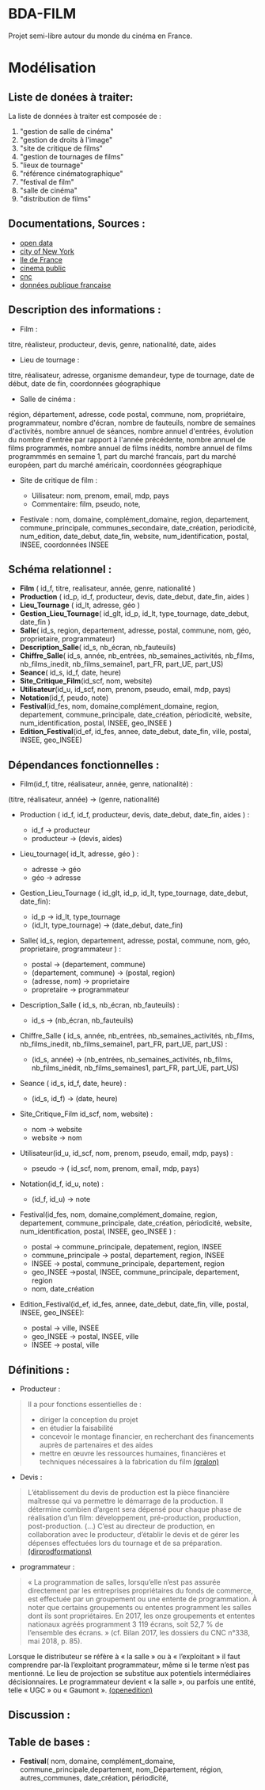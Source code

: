 # BDA-FILM

Projet semi-libre autour du monde du cinéma en France.


# Modélisation

## Liste de donées à traiter:
	
La liste de données à traiter est composée de :

1.   "gestion de salle de cinéma"
2.   "gestion de droits à l'image"
3.   "site de critique de films"
4.   "gestion de tournages de films"
5.   "lieux de tournage"
6.   "référence cinématographique"
7.   "festival de film"
8.   "salle de cinéma"
9.   "distribution de films"

## Documentations, Sources :

 * [open data](https://opendata.paris.fr/explore/dataset/tournagesdefilmsparis2011/information/)
 * [city of New York](https://data.cityofnewyork.us/browse?Dataset-Information_Agency=Office+of+Film%2C+Theatre%2C+and+Broadcasting+%28FILM%29)
 * [Ile de France](https://data.iledefrance.fr/explore/dataset/les_salles_de_cinemas_en_ile-de-france/information/)
 * [cinema public](https://cinema-public.opendatasoft.com/explore/)
 * [cnc](https://www.cnc.fr/professionnels/etudes-et-rapports/statistiques/opendata)
 * [données publique francaise](https://www.data.gouv.fr/fr/organizations/centre-national-du-cinema-et-de-l-image-animee/)


## Description des informations :

* Film :

titre, réalisteur, producteur, devis, genre, nationalité, date, aides

* Lieu de tournage :

titre, réalisateur, adresse, organisme demandeur, type de tournage, date de début, date de fin, coordonnées géographique

* Salle de cinéma :

région, département, adresse, code postal, commune, nom, propriétaire, programmateur,  nombre d'écran, nombre de fauteuils, nombre de semaines d'activités, nombre annuel de séances, nombre annuel d'entrées, évolution du nombre d'entrée par rapport à l'année précédente,  nombre annuel de films programmés, nombre annuel de films inédits, nombre annuel de films programmmés en semaine 1, part du marché francais, part du marché européen, part du marché américain, coordonnées géographique 

* Site de critique de film :
	* Uilisateur: nom, prenom, email, mdp, pays
	* Commentaire: film, pseudo, note, 
	
* Festivale :
nom, domaine, complément_domaine, region, departement, commune_principale, communes_secondaire, date_création, periodicité, num_edition, date_debut, date_fin, website, num_identification, postal, INSEE, coordonnées INSEE

## Schéma relationnel :

* **Film** ( id_f, titre, realisateur, année, genre, nationalité )
* **Production** ( id_p, id_f, producteur, devis, date_debut, date_fin, aides )
* **Lieu_Tournage** ( id_lt, adresse, géo )
* **Gestion_Lieu_Tournage**( id_glt, id_p, id_lt, type_tournage, date_debut, date_fin )
* **Salle**( id_s, region, departement, adresse, postal, commune, nom, géo, proprietaire, programmateur)
* **Description_Salle**( id_s, nb_écran, nb_fauteuils)
* **Chiffre_Salle**( id_s, année, nb_entrées, nb_semaines_activités, nb_films, nb_films_inedit, nb_films_semaine1, part_FR, part_UE, part_US)
 * **Seance**( id_s, id_f, date, heure)
 * **Site_Critique_Film**(id_scf, nom, website)
 * **Utilisateur**(id_u, id_scf, nom, prenom, pseudo, email, mdp, pays)
 * **Notation**(id_f, peudo, note)
 * **Festival**(id_fes, nom, domaine,complément_domaine, region, departement, commune_principale, date_création, périodicité, website, num_identification, postal, INSEE, geo_INSEE )
 * **Edition_Festival**(id_ef, id_fes, annee,  date_debut, date_fin, ville, postal, INSEE, geo_INSEE)
 
 
## Dépendances fonctionnelles :

* Film(id_f, titre, réalisateur, année, genre, nationalité) :

(titre, réalisateur, année)  -> (genre, nationalité)
 
* Production (  id_f, id_f, producteur, devis, date_debut, date_fin, aides ) :

	* id_f -> producteur
	* producteur -> (devis, aides)

* Lieu_tournage( id_lt, adresse, géo ) :

	* adresse -> géo
	* géo -> adresse

* Gestion_Lieu_Tournage ( id_glt, id_p, id_lt, type_tournage, date_debut, date_fin):

	* id_p -> id_lt, type_tournage
	* (id_lt, type_tournage) -> (date_debut, date_fin)

* Salle( id_s, region, departement, adresse, postal, commune, nom, géo, proprietaire, programmateur ) :

	* postal -> (departement, commune)
	* (departement, commune) -> (postal, region)
	* (adresse, nom) -> proprietaire
	* propretaire -> programmateur

* Description_Salle ( id_s, nb_écran, nb_fauteuils) :

	* id_s -> (nb_écran, nb_fauteuils)

* Chiffre_Salle ( id_s, année, nb_entrées, nb_semaines_activités, nb_films, nb_films_inedit, nb_films_semaine1, part_FR, part_UE, part_US) :

	* (id_s, année) -> (nb_entrées, nb_semaines_activités, nb_films, nb_films_inédit, nb_films_semaines1, part_FR, part_UE, part_US)

* Seance ( id_s, id_f, date, heure) :

	* (id_s, id_f) -> (date, heure)
	
* Site_Critique_Film id_scf, nom, website) :

	* nom -> website
	* website -> nom
	
* Utilisateur(id_u, id_scf, nom, prenom, pseudo, email, mdp, pays) :

	* pseudo -> ( id_scf, nom, prenom, email, mdp, pays)
	
 * Notation(id_f, id_u, note) :
 
 	* (id_f, id_u) -> note
 
 * Festival(id_fes, nom, domaine,complément_domaine, region, departement, commune_principale, date_création, périodicité, website, num_identification, postal, INSEE, geo_INSEE ) :
 
 	* postal -> commune_principale, depatement, region, INSEE
 	* commune_principale -> postal,  departement, region, INSEE
 	* INSEE -> postal, commune_principale, departement, region
 	* geo_INSEE ->postal, INSEE, commune_principale, departement, region
 	* nom, date_création
 	
 * Edition_Festival(id_ef, id_fes, annee,  date_debut, date_fin, ville, postal, INSEE, geo_INSEE):
 
 	* postal -> ville, INSEE
 	* geo_INSEE -> postal, INSEE, ville
 	* INSEE -> postal, ville
 	

## Définitions :

* Producteur :
> Il a pour fonctions essentielles de :
>  - diriger la conception du projet
>  - en étudier la faisabilité
>  - concevoir le montage financier, en recherchant des financements auprès de partenaires et des aides
>  - mettre en œuvre les ressources humaines, financières et techniques nécessaires à la fabrication du film
> [(gralon)](https://www.gralon.net/articles/art-et-culture/cinema/article-le-producteur---role-et-fonctions-1495.htm)


  	
* Devis :
> L’établissement du devis de production est la pièce financière maîtresse qui va permettre le démarrage de la production.
Il détermine combien d’argent sera dépensé pour chaque phase de réalisation d’un film: développement, pré-production, production, post-production.
(...)
C’est au directeur de production, en collaboration avec le producteur, d’établir le devis et de gérer les dépenses effectuées lors du tournage et de sa préparation.
> [(dirprodformations)](https://dirprodformations.fr/devis-production-cinema/) 



* programmateur :
> « La programmation de salles, lorsqu’elle n’est pas assurée directement par les entreprises propriétaires du fonds de commerce, est effectuée par un groupement ou une entente de programmation. À noter que certains groupements ou ententes programment les salles dont ils sont propriétaires. En 2017, les onze groupements et ententes nationaux agréés programment 3 119 écrans, soit 52,7 % de l’ensemble des écrans. » (cf. Bilan 2017, les dossiers du CNC n°338, mai 2018, p. 85).
 >
 Lorsque le distributeur se réfère à « la salle » ou à « l’exploitant » il faut comprendre par-là l’exploitant programmateur, même si le terme n’est pas mentionné. Le lieu de projection se substitue aux potentiels intermédiaires décisionnaires. Le programmateur devient « la salle », ou parfois une entité, telle « UGC » ou « Gaumont ». 
[(openedition)](https://journals.openedition.org/entrelacs/4204) 






## Discussion :

## Table de bases :

* **Festival**( nom, domaine, complément_domaine, commune_principale,departement, nom_Département, région, autres_communes, date_création, périodicité, 






































